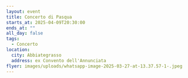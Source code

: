 ```yaml
---
layout: event
title: Concerto di Pasqua
starts_at: 2025-04-09T20:30:00
ends_at: ""
all_day: false
tags:
  - Concerto
location:
  city: Abbiategrasso
  address: ex Convento dell'Annunciata
flyer: images/uploads/whatsapp-image-2025-03-27-at-13.37.57-1-.jpeg
---
```

